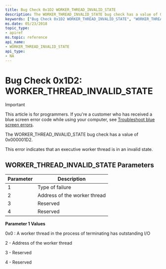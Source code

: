 ```yaml
---
title: Bug Check 0x1D2 WORKER_THREAD_INVALID_STATE  
description: The WORKER_THREAD_INVALID_STATE bug check has a value of 0x000001D2.
keywords: ["Bug Check 0x1D2 WORKER_THREAD_INVALID_STATE", "WORKER_THREAD_INVALID_STATE"]
ms.date: 05/23/2018
topic_type:
- apiref
ms.topic: reference
api_name:
- WORKER_THREAD_INVALID_STATE
api_type:
- NA
---
```


# Bug Check 0x1D2: WORKER\_THREAD\_INVALID\_STATE 

> [!IMPORTANT]
> This article is for programmers. If you're a customer who has received a blue screen error code while using your computer, see [Troubleshoot blue screen errors](https://www.windows.com/stopcode).


The WORKER\_THREAD\_INVALID\_STATE  bug check has a value of 0x000001D2. 

This error indicates that an executive worker thread is in an invalid state.

## WORKER\_THREAD\_INVALID\_STATE Parameters

Parameter | Description 
|---------|--------------|
1 | Type of failure
2 | Address of the worker thread
3 | Reserved
4 | Reserved



**Parameter 1 Values**

  0x0 : A worker thread in the process of terminating has outstanding I/O
  
  2 - Address of the worker thread
  
  3 - Reserved
  
  4 - Reserved
